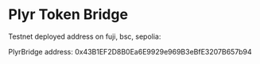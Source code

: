 # Plyr Token Bridge

Testnet deployed address on fuji, bsc, sepolia: 

PlyrBridge address: 0x43B1EF2D8B0Ea6E9929e969B3eBfE3207B657b94

